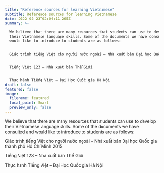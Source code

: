 ```yaml
---
title: "Reference sources for learning Vietnamese"
subtitle: Reference sources for learning Vietnamese
date: 2022-08-23T02:04:11.265Z
summary: >-

  We believe that there are many resources that students can use to develop
  their Vietnamese language skills. Some of the documents we have consulted and
  would like to introduce to students are as follows:


  Giáo trình tiếng Việt cho người nước ngoài – Nhà xuất bản Đại học Quốc gia thành phố Hồ Chí Minh 2015


  Tiếng Việt 123 – Nhà xuất bản Thế Giới


  Thực hành Tiếng Việt – Đại Học Quốc gia Hà Nội
draft: false
featured: false
image:
  filename: featured
  focal_point: Smart
  preview_only: false
---
```

We believe that there are many resources that students can use to develop their Vietnamese language skills. Some of the documents we have consulted and would like to introduce to students are as follows:

Giáo trình tiếng Việt cho người nước ngoài – Nhà xuất bản Đại học Quốc gia thành phố Hồ Chí Minh 2015

Tiếng Việt 123 – Nhà xuất bản Thế Giới

Thực hành Tiếng Việt – Đại Học Quốc gia Hà Nội
